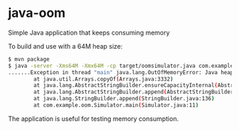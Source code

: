 # java-oom
Simple Java application that keeps consuming memory

To build and use with a 64M heap size:

```sh
$ mvn package
$ java -server -Xms64M -Xmx64M -cp target/oomsimulator.java com.example.oom.Simulator
.......Exception in thread "main" java.lang.OutOfMemoryError: Java heap space
        at java.util.Arrays.copyOf(Arrays.java:3332)
        at java.lang.AbstractStringBuilder.ensureCapacityInternal(AbstractStringBuilder.java:124)
        at java.lang.AbstractStringBuilder.append(AbstractStringBuilder.java:448)
        at java.lang.StringBuilder.append(StringBuilder.java:136)
        at com.example.oom.Simulator.main(Simulator.java:11)
```

The application is useful for testing memory consumption.